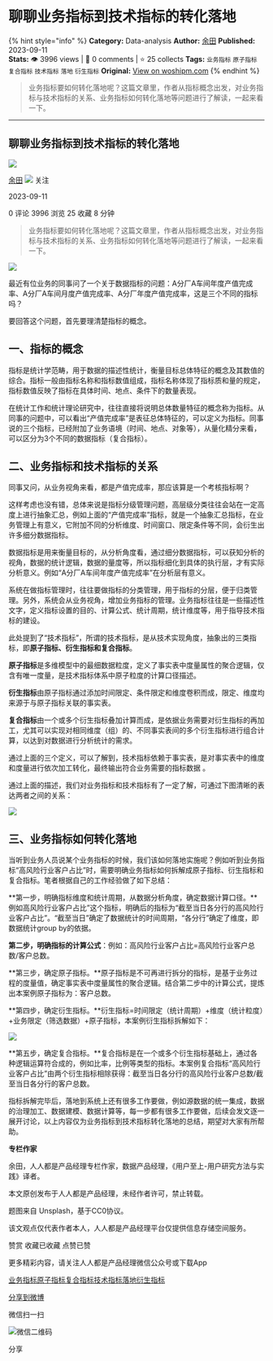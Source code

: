 # 聊聊业务指标到技术指标的转化落地
{% hint style="info" %}
**Category:** Data-analysis
**Author:** [余田](https://www.woshipm.com/u/31068)
**Published:** 2023-09-11  
**Stats:** 👁️ 3996 views | 💬 0 comments | ⭐ 25 collects
**Tags:** `业务指标` `原子指标` `复合指标` `技术指标` `落地` `衍生指标`
**Original:** [View on woshipm.com](https://www.woshipm.com/data-analysis/5901388.html)
{% endhint %}
> 业务指标要如何转化落地呢？这篇文章里，作者从指标概念出发，对业务指标与技术指标的关系、业务指标如何转化落地等问题进行了解读，一起来看一下。

---

## 聊聊业务指标到技术指标的转化落地

[![](https://static.woshipm.com/view/woshipm_api_def_20230825144302_1574.png?imageView2/1/w/72/h/72/q/100)](https://www.woshipm.com/u/31068)

[余田](https://www.woshipm.com/u/31068) ![](https://static.woshipm.com/tag/1121_1@2x.png) 关注

2023-09-11

0 评论 3996 浏览 25 收藏 8 分钟

> 业务指标要如何转化落地呢？这篇文章里，作者从指标概念出发，对业务指标与技术指标的关系、业务指标如何转化落地等问题进行了解读，一起来看一下。

![](https://image.woshipm.com/2023/04/14/ecf815a8-da8d-11ed-9503-00163e0b5ff3.png)

最近有位业务的同事问了一个关于数据指标的问题：A分厂A车间年度产值完成率、A分厂A车间月度产值完成率、A分厂年度产值完成率，这是三个不同的指标吗？

要回答这个问题，首先要理清楚指标的概念。

## 一、指标的概念

指标是统计学范畴，用于数据的描述性统计，衡量目标总体特征的概念及其数值的综合。指标一般由指标名称和指标数值组成，指标名称体现了指标质和量的规定，指标数值反映了指标在具体时间、地点、条件下的数量表现。

在统计工作和统计理论研究中，往往直接将说明总体数量特征的概念称为指标。从同事的问题中，可以看出“产值完成率”是表征总体特征的，可以定义为指标。同事说的三个指标，已经附加了业务语境（时间、地点、对象等），从量化精分来看，可以区分为3个不同的数据指标（复合指标）。

## 二、业务指标和技术指标的关系

同事又问，从业务视角来看，都是产值完成率，那应该算是一个考核指标啊？

这样考虑也没有错，总体来说是指标分级管理问题，高层级分类往往会站在一定高度上进行抽象汇总，例如上面的“产值完成率”指标，就是一个抽象汇总指标，在业务管理上有意义，它附加不同的分析维度、时间窗口、限定条件等不同，会衍生出许多细分数据指标。

数据指标是用来衡量目标的，从分析角度看，通过细分数据指标，可以获知分析的视角，数据的统计逻辑，数据的量度等，所以指标细化到具体的执行层，才有实际分析意义。例如“A分厂A车间年度产值完成率”在分析层有意义。

系统在做指标管理时，往往要做指标的分类管理，用于指标的分层，便于归类管理。另外，系统会从业务视角，增加业务指标的管理。业务指标往往是一些描述性文字，定义指标设置的目的、计算公式、统计周期，统计维度等，用于指导技术指标的建设。

此处提到了“技术指标”，所谓的技术指标，是从技术实现角度，抽象出的三类指标，即**原子指标、衍生指标和复合指标**。

**原子指标**是多维模型中的最细数据粒度，定义了事实表中度量属性的聚合逻辑，仅含有唯一度量，是技术指标体系中原子粒度的计算口径描述。

**衍生指标**由原子指标通过添加时间限定、条件限定和维度卷积而成，限定、维度均来源于与原子指标关联的事实表。

**复合指标**由一个或多个衍生指标叠加计算而成，是依据业务需要对衍生指标的再加工，尤其可以实现对相同维度（组）的、不同事实表间的多个衍生指标进行组合计算，以达到对数据进行分析统计的需求。

通过上面的三个定义，可以了解到，技术指标依赖于事实表，是对事实表中的维度和度量进行依次加工转化，最终输出符合业务需要的指标数据 。

通过上面的描述，我们对业务指标和技术指标有了一定了解，可通过下图清晰的表达两者之间的关系：

![](https://image.woshipm.com/2023/09/09/bd6d3686-4ef7-11ee-a889-00163e0b5ff3.png)

## 三、业务指标如何转化落地

当听到业务人员说某个业务指标的时候，我们该如何落地实施呢？例如听到业务指标“高风险行业客户占比”时，需要明确业务指标如何拆解成原子指标、衍生指标和复合指标。笔者根据自己的工作经验做了如下总结：

**第一步，明确指标维度和统计周期，从数据分析角度，确定数据计算口径。**例如高风险行业客户占比”这个指标，明确后的指标为“截至当日各分行的高风险行业客户占比”。“截至当日”确定了数据统计的时间周期，“各分行”确定了维度，即数据统计group by的依据。

**第二步，明确指标的计算公式**：例如：高风险行业客户占比=高风险行业客户总数/客户总数。

**第三步，确定原子指标。**原子指标是不可再进行拆分的指标，是基于业务过程的度量值，确定事实表中度量属性的聚合逻辑。结合第二步中的计算公式，提炼出本案例原子指标为：客户总数。

**第四步，确定衍生指标。**衍生指标=时间限定（统计周期）+维度（统计粒度）+业务限定（筛选数据）+原子指标，本案例衍生指标拆解如下：

![](https://image.woshipm.com/2023/09/09/e6633752-4ef7-11ee-a889-00163e0b5ff3.png)

**第五步，确定复合指标。**复合指标是在一个或多个衍生指标基础上，通过各种逻辑运算符合成的，例如比率，比例等类型的指标。本案例复合指标“高风险行业客户占比”由两个衍生指标相除获得：截至当日各分行的高风险行业客户总数/截至当日各分行的客户总数。

指标拆解完毕后，落地到系统上还有很多工作要做，例如源数据的统一集成，数据的治理加工、数据建模、数据计算等，每一步都有很多工作要做，后续会发文逐一展开讨论，以上内容仅为业务指标到技术指标转化落地的总结，期望对大家有所帮助。

**专栏作家**

余田，人人都是产品经理专栏作家，数据产品经理，《用户至上-用户研究方法与实践》译者。

本文原创发布于人人都是产品经理，未经作者许可，禁止转载。

题图来自 Unsplash，基于CC0协议。

该文观点仅代表作者本人，人人都是产品经理平台仅提供信息存储空间服务。

赞赏 收藏已收藏 点赞已赞

更多精彩内容，请关注人人都是产品经理微信公众号或下载App

[业务指标](https://www.woshipm.com/tag/%e4%b8%9a%e5%8a%a1%e6%8c%87%e6%a0%87)[原子指标](https://www.woshipm.com/tag/%e5%8e%9f%e5%ad%90%e6%8c%87%e6%a0%87)[复合指标](https://www.woshipm.com/tag/%e5%a4%8d%e5%90%88%e6%8c%87%e6%a0%87)[技术指标](https://www.woshipm.com/tag/%e6%8a%80%e6%9c%af%e6%8c%87%e6%a0%87)[落地](https://www.woshipm.com/tag/%e8%90%bd%e5%9c%b0)[衍生指标](https://www.woshipm.com/tag/%e8%a1%8d%e7%94%9f%e6%8c%87%e6%a0%87)

[分享到微博](https://service.weibo.com/share/share.php?appkey=2775287854&title=聊聊业务指标到技术指标的转化落地&url=https://www.woshipm.com/data-analysis/5901388.html&pic=https://image.woshipm.com/2023/04/14/ecf815a8-da8d-11ed-9503-00163e0b5ff3.png)

微信扫一扫

![微信二维码](https://api.pwmqr.com/qrcode/create/?url=https://www.woshipm.com/data-analysis/5901388.html)

分享
